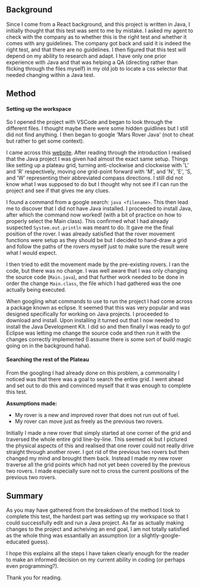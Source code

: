 ## Background

Since I come from a React background, and this project is written in Java, I initially thought that this test was sent to me by mistake. I asked my agent to check with the company as to whether this is the right test and whether it comes with any guidelines. The company got back and said it is indeed the right test, and that there are no guidelines. I then figured that this test will depend on my ability to research and adapt. I have only one prior experience with Java and that was helping a QA (directing rather than flicking through the files myself) in my old job to locate a css selector that needed changing within a Java test.

## Method

#### Setting up the workspace

So I opened the project with VSCode and began to look through the different files. I thought maybe there were some hidden guidlines but I still did not find anything. I then began to google 'Mars Rover Java' (not to cheat but rather to get some context).

I came across this [website](https://veerasundar.com/blog/2010/06/mars-rover-in-java/). After reading through the introduction I realised that the Java project I was given had almost the exact same setup. Things like setting up a plateau grid, turning anti-clockwise and clockwise with 'L' and 'R' respectively, moving one grid-point forward with 'M', and 'N', 'E', 'S, and 'W' representing their abbreviated compass directions. I still did not know what I was supposed to do but I thought why not see if I can run the project and see if that gives me any clues.

I found a command from a google search: `java <filename>`. This then lead me to discover that I did not have Java installed. I proceeded to install Java, after which the command now worked! (with a bit of practice on how to properly select the Main class). This confirmed what I had already suspected `System.out.println` was meant to do. It gave me the final position of the rover. I was already satisfied that the rover movement functions were setup as they should be but I decided to hand-draw a grid and follow the paths of the rovers myself just to make sure the result were what I would expect.

I then tried to edit the movement made by the pre-existing rovers. I ran the code, but there was no change. I was well aware that I was only changing the source code (`Main.java`), and that further work needed to be done in order the change `Main.class`, the file which I had gathered was the one actually being executed.

When googling what commands to use to run the project I had come across a package known as eclipse. It seemed that this was very popular and was designed specifically for working on Java projects. I proceeded to download and install. Upon installing it turned out that I now needed to install the Java Development Kit. I did so and then finally I was ready to go! Eclipse was letting me change the source code and then run it with the changes correctly implemented (I assume there is some sort of build magic going on in the background haha).

#### Searching the rest of the Plateau

From the googling I had already done on this problem, a commonality I noticed was that there was a goal to search the entire grid. I went ahead and set out to do this and convinced myself that it was enough to complete this test.

**Assumptions made:**
- My rover is a new and improved rover that does not run out of fuel.
- My rover can move just as freely as the previous two rovers.

Initially I made a new rover that simply started at one corner of the grid and traversed the whole entire grid line-by-line. This seemed ok but I pictured the physical aspects of this and realised that one rover could not really drive straight through another rover. I got rid of the previous two rovers but then changed my mind and brought them back. Instead I made my new rover traverse all the grid points which had not yet been covered by the previous two rovers. I made especially sure not to cross the current positions of the previous two rovers.

## Summary

As you may have gathered from the breakdown of the method I took to complete this test, the hardest part was setting up my workspace so that I could successfully edit and run a Java project. As far as actually making changes to the project and acheiving an end goal, I am not totally satisfied as the whole thing was essantially an assumption (or a slightly-google-educated guess).

I hope this explains all the steps I have taken clearly enough for the reader to make an informed decision on my current ability in coding (or perhaps even programming?).

Thank you for reading.